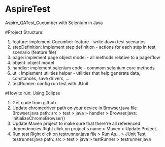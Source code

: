 # AspireTest
Aspire_QATest_Cucumber with Selenium in Java

#Project Structure:
1. feature: implement Cucumber feature - write down test scenarios
2. stepDefinition: implement step definition - actions for each step in test scenario (feature file)
3. page: implement page object model - all methods relative to a page/flow
4. object: object model
5. handler: implement selenium code - commom selenium core methods 
6. util: implement utilities helper - utilities that help generate data, constances, save drivers, ...
7. testRunner: config run test with JUnit

#How to run: Using Eclipse
1. Get code from github
2. Update chromedriver path on your device in Browser.java file
Browser.java path: src > test > java > handler > Browser.java: initializeChromeBrowser()
3. Update Maven project to make sure that there're all referenced dependencies
Right click on project's name > Maven > Update Project...
4. Run test
Right click on testrunner.java file > Run As... > JUnit Test
testrunner.java path: src > test > java > testRunner > testrunner.java

